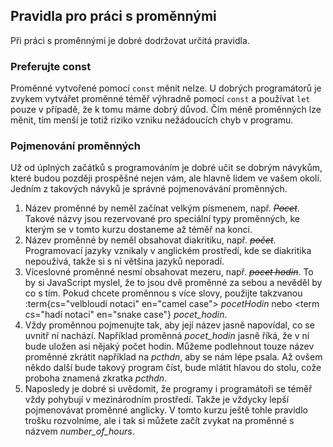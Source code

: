 ## Pravidla pro práci s proměnnými

Při práci s proměnnými je dobré dodržovat určitá pravidla.

### Preferujte const

Proměnné vytvořené pomocí `const` měnit nelze. U dobrých programátorů je zvykem vytvářet proměnné téměř výhradně pomocí `const` a používat `let` pouze v případě, že k tomu máme dobrý důvod. Čím méně proměnných lze měnit, tím menší je totiž riziko vzniku nežádoucích chyb v programu.

### Pojmenování proměnných

Už od úplných začátků s programováním je dobré učit se dobrým návykům, které budou později prospěšné nejen vám, ale hlavně lidem ve vašem okolí. Jedním z takových návyků je správné pojmenovávání proměnných.

1. Název proměnné by neměl začínat velkým písmenem, např. ~~<var>Pocet</var>~~. Takové názvy jsou rezervované pro speciální typy proměnných, ke kterým se v tomto kurzu dostaneme až téměř na konci.
1. Název proměnné by neměl obsahovat diakritiku, např. ~~<var>počet</var>~~. Programovací jazyky vznikaly v anglickém prostředí, kde se diakritika nepoužívá, takže si s ní většina jazyků neporadí.
1. Víceslovné proměnné nesmí obsahovat mezeru, např. ~~<var>pocet hodin</var>~~. To by si JavaScript myslel, že to jsou dvě proměnné za sebou a nevěděl by co s tím. Pokud chcete proměnnou s více slovy, použijte takzvanou :term{cs="velbloudí notaci" en="camel case"> <var>pocetHodin</var> nebo <term cs="hadí notaci" en="snake case"} <var>pocet_hodin</var>.
1. Vždy proměnnou pojmenujte tak, aby její název jasně napovídal, co se uvnitř ní nachází. Například proměnná <var>pocet_hodin</var> jasně říká, že v ní bude uložen asi nějaký počet hodin. Můžeme podlehnout touze název proměnné zkrátit například na <var>pcthdn</var>, aby se nám lépe psala. Až ovšem někdo další bude takový program číst, bude mlátit hlavou do stolu, cože proboha znamená zkratka <var>pcthdn</var>.
1. Naposledy je dobré si uvědomit, že programy i programátoři se téměř vždy pohybují v mezinárodním prostředí. Takže je vždycky lepší pojmenovávat proměnné anglicky. V tomto kurzu ještě tohle pravidlo trošku rozvolníme, ale i tak si můžete začít zvykat na proměnné s názvem <var>number_of_hours</var>.